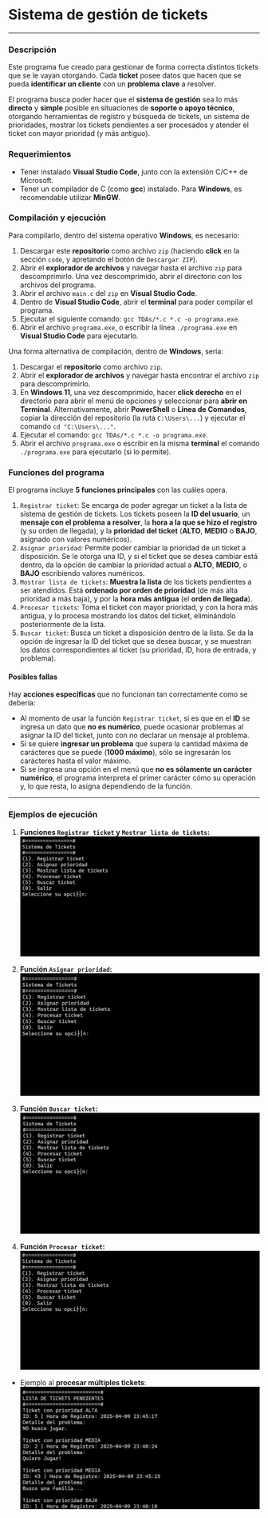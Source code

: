 # Sistema de **gestión de tickets**
---
### Descripción
Este programa fue creado para gestionar de forma correcta distintos tickets que se le vayan otorgando. Cada **ticket** posee datos que hacen que se pueda **identificar un cliente** con un **problema clave** a resolver. 

El programa busca poder hacer que el **sistema de gestión** sea lo más **directo** y **simple** posible en situaciones de **soporte o apoyo técnico**, otorgando herramientas de registro y búsqueda de tickets, un sistema de prioridades, mostrar los tickets pendientes a ser procesados y atender el ticket con mayor prioridad (y más antiguo).

### Requerimientos
- Tener instalado **Visual Studio Code**, junto con la extensión C/C++ de Microsoft.
- Tener un compilador de C (como **gcc**) instalado. Para **Windows**, es recomendable utilizar **MinGW**.

### Compilación y ejecución

Para compilarlo, dentro del sistema operativo **Windows**, es necesario:
1. Descargar este **repositorio** como archivo `zip` (haciendo **click** en la sección `code`, y apretando el botón de `Descargar ZIP`).
2. Abrir el **explorador de archivos** y navegar hasta el archivo `zip` para descomprimirlo. Una vez descomprimido, abrir el directorio con los archivos del programa.
3. Abrir el archivo `main.c` del `zip` en **Visual Studio Code**.
4. Dentro de **Visual Studio Code**, abrir el **terminal** para poder compilar el programa.
5. Ejecutar el siguiente comando: `gcc TDAs/*.c *.c -o programa.exe`.
6. Abrir el archivo `programa.exe`, o escribir la línea `./programa.exe` en **Visual Studio Code** para ejecutarlo.

Una forma alternativa de compilación, dentro de **Windows**, sería:
1. Descargar el **repositorio** como archivo `zip`.
2. Abrir el **explorador de archivos** y navegar hasta encontrar el archivo `zip` para descomprimirlo.
3. En **Windows 11**, una vez descomprimido, hacer **click derecho** en el directorio para abrir el menú de opciones y seleccionar para **abrir en Terminal**. Alternativamente, abrir **PowerShell** o **Línea de Comandos**, copiar la dirección del repositorio (la ruta `C:\Users\...`) y ejecutar el comando `cd "C:\Users\..."`.
4. Ejecutar el comando: `gcc TDAs/*.c *.c -o programa.exe`.
5. Abrir el archivo `programa.exe` o escribir en la misma **terminal** el comando `./programa.exe` para ejecutarlo (si lo permite).

### Funciones del programa
El programa incluye **5 funciones principales** con las cuáles opera. 
1. `Registrar ticket`: Se encarga de poder agregar un ticket a la lista de sistema de gestión de tickets. Los tickets poseen la **ID del usuario**, un **mensaje con el problema a resolver**, la **hora a la que se hizo el registro** (y su orden de llegada), y la **prioridad del ticket** (**ALTO**, **MEDIO** o **BAJO**, asignado con valores numéricos).
2. `Asignar prioridad`: Permite poder cambiar la prioridad de un ticket a disposición. Se le otorga una ID, y si el ticket que se desea cambiar está dentro, da la opción de cambiar la prioridad actual a **ALTO**, **MEDIO**, o **BAJO** escribiendo valores numéricos.
3. `Mostrar lista de tickets`: **Muestra la lista** de los tickets pendientes a ser atendidos. Está **ordenado por orden de prioridad** (de más alta prioridad a más baja), y por la **hora más antigua** (el **orden de llegada**).
4. `Procesar tickets`: Toma el ticket con mayor prioridad, y con la hora más antigua, y lo procesa mostrando los datos del ticket, eliminándolo posteriormente de la lista.
5. `Buscar ticket`: Busca un ticket a disposición dentro de la lista. Se da la opción de ingresar la ID del ticket que se desea buscar, y se muestran los datos correspondientes al ticket (su prioridad, ID, hora de entrada, y problema).

#### Posibles fallas
Hay **acciones específicas** que no funcionan tan correctamente como se debería:
- Al momento de usar la función `Registrar ticket`, si es que en el **ID** se ingresa un dato que **no es numérico**, puede ocasionar problemas al asignar la ID del ticket, junto con no declarar un mensaje al problema.
- Si se quiere **ingresar un problema** que supera la cantidad máxima de carácteres que se puede (**1000 máximo**), sólo se ingresarán los carácteres hasta el valor máximo.
- Si se ingresa una opción en el menú que **no es sólamente un carácter numérico**, el programa interpreta el primer carácter cómo su operación y, lo que resta, lo asigna dependiendo de la función.
---
### Ejemplos de ejecución

1. **Funciones ``Registrar ticket`` y ``Mostrar lista de tickets``:**
![Función Registrar y Mostrar](/Ejemplos/Registro_Mostrar.gif)

2. **Función ``Asignar prioridad``:**
![Función Asignar](/Ejemplos/AsignarPrioridad.gif)

3. **Función ``Buscar ticket``:**
![Función Buscar Ticket](/Ejemplos/BuscarTicket.gif)

4. **Función ``Procesar ticket``:**
![Función Procesar Ticket](/Ejemplos/ProcesarTicket.gif)
- Ejemplo al **procesar múltiples tickets**:
![Múltiples Procesar Ticket](/Ejemplos/Multiples_Procesar.gif)